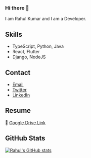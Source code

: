 ### Hi there 👋

I am Rahul Kumar and I am a Developer.

## Skills
- TypeScript, Python, Java
- React, Flutter
- Django, NodeJS

## Contact
- [Email](mailto:kumarrahul771996@gmail.com)
- [Twitter](https://twitter.com/Rahul_codingrah)
- [LinkedIn](https://linkedin.com/in/rahullkumr/)

## Resume
📃 [Google Drive Link](https://drive.google.com/a)

<!--

-->

## GitHub Stats
[![Rahul's GitHub stats](https://github-readme-stats.vercel.app/api?username=Rahullkumr)](https://github.com/Rahullkumr?tab=repositories)



